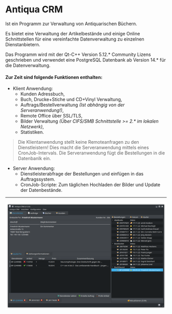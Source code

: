 # Antiqua CRM
Ist ein Programm zur Verwaltung von Antiquarischen Büchern.

Es bietet eine Verwaltung der Artikelbestände und einige Online Schnittstellen für eine vereinfachte Datenverwaltung zu einzelnen Dienstanbietern.

Das Programm wird mit der Qt-C++ Version 5.12.* Community Lizens geschrieben und verwendet eine PostgreSQL Datenbank ab Version 14.* für die Datenverwaltung.

#### Zur Zeit sind folgende Funktionen enthalten:
- Klient Anwendung:
  - Kunden Adressbuch,
  - Buch, Drucke+Stiche und CD+Vinyl Verwaltung,
  - Auftrags/Bestellverwaltung *(Ist abhängig von der Serveranwendung!)*,
  - Remote Office über SSL/TLS,
  - Bilder Verwaltung *(Über CIFS/SMB Schnittstelle >= 2.\* im lokalen Netzwerk)*,
  - Statistiken.

> Die Klientanwendung stellt keine Remoteanfragen zu den Dienstleistern!
Dies macht die Serveranwendung mittels eines CronJob-Intervals.
Die Serveranwendung fügt die Bestellungen in die Datenbanlk ein.

- Server Anwendung:
  - Dienstleisterabfrage der Bestellungen und einfügen in das Auftragssystem.
  - CronJob-Scripte: Zum täglichen Hochladen der Bilder und Update der Datenbestände.

---

![Demo](preview.png)

